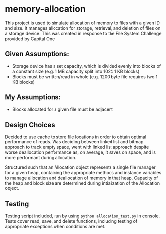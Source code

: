 # memory-allocation
This project is used to simulate allocation of memory to files with a given ID and size. It manages allocation for
storage, retrieval, and deletion of files on a storage device. This was created in response to the File System Challenge
provided by Capital One.

## Given Assumptions:
- Storage device has a set capacity, which is divided evenly into blocks of a constant size (e.g. 1 MB capacity split
  into 1024 1 KB blocks)
- Blocks must be written/read in whole (e.g. 1200 byte file requires two 1 KB blocks)

## My Assumptions:
- Blocks allocated for a given file must be adjacent

## Design Choices
Decided to use cache to store file locations in order to obtain optimal performance of reads. Was deciding between
linked list and bitmap approach to track empty space, went with linked list approach despite worse deallocation
performance as, on average, it saves on space, and is more performant during allocation.  

Structured such that an Allocation object represents a single file manager for a given heap, containing the appropriate
methods and instance variables to manage allocation and deallocation of memory in that heap. Capacity of the heap and
block size are determined during intialization of the Allocation object. 

## Testing
Testing script included, run by using `python allocation_test.py` in console. Tests cover read, save, and delete
functions, including testing of appropriate exceptions when conditions are met.
